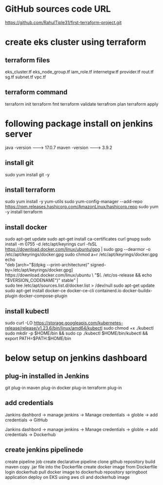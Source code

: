
# GitHub sources code URL

https://github.com/RahulTiple31/first-terraform-project.git


# create eks cluster using terraform

## terraform files

eks_cluster.tf
eks_node_group.tf
iam_role.tf
internetgw.tf
provider.tf
rout.tf
sg.tf
subnet.tf
vpc.tf

## terraform command

terraform init
terraform fmt
terraform validate
terrafrom plan
terraform apply


# following package install on jenkins server

java -version   ---> 17.0.7
maven -version  ---> 3.9.2

## install git
sudo yum install git -y

## install terraform

sudo yum install -y yum-utils
sudo yum-config-manager --add-repo https://rpm.releases.hashicorp.com/AmazonLinux/hashicorp.repo
sudo yum -y install terraform

## install docker

sudo apt-get update
sudo apt-get install ca-certificates curl gnupg
sudo install -m 0755 -d /etc/apt/keyrings
curl -fsSL https://download.docker.com/linux/ubuntu/gpg | sudo gpg --dearmor -o /etc/apt/keyrings/docker.gpg
sudo chmod a+r /etc/apt/keyrings/docker.gpg
echo \
  "deb [arch="$(dpkg --print-architecture)" signed-by=/etc/apt/keyrings/docker.gpg] https://download.docker.com/linux/ubuntu \
  "$(. /etc/os-release && echo "$VERSION_CODENAME")" stable" | \
  sudo tee /etc/apt/sources.list.d/docker.list > /dev/null
sudo apt-get update
sudo apt-get install docker-ce docker-ce-cli containerd.io docker-buildx-plugin docker-compose-plugin

## install kubectl

sudo curl -LO https://storage.googleapis.com/kubernetes-release/release/v1.23.6/bin/linux/amd64/kubectl
sudo chmod +x ./kubectl
sudo mkdir -p $HOME/bin && sudo cp ./kubectl $HOME/bin/kubectl && export PATH=$PATH:$HOME/bin


# below setup on jenkins dashboard

## plug-in installed in Jenkins

git plug-in
maven plug-in
docker plug-in
terraform plug-in

## add credentials

Jankins dashbord -> manage jenkins -> Manage credentials -> globle -> add credentials -> GitHub

Jankins dashbord -> manage jenkins -> Manage credentials -> globle -> add credentials -> Dockerhub

## create jenkins pipelinede

create pipeline job
create declarative pipeline
clone github repository
build maven
copy .jar file into the Dockerfile
create docker image from Dockerfile
login dockerhub
pull docker image to dockerhub repository
springboot application deploy on EKS using aws cli and dockerhub image




